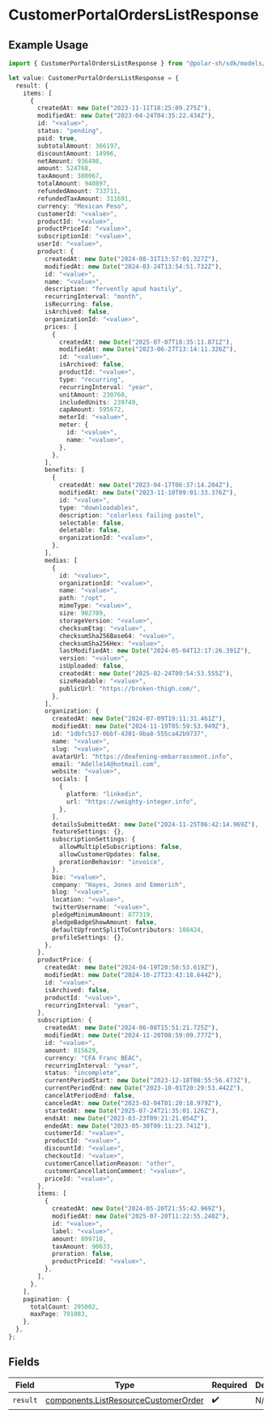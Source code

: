 # CustomerPortalOrdersListResponse

## Example Usage

```typescript
import { CustomerPortalOrdersListResponse } from "@polar-sh/sdk/models/operations/customerportalorderslist.js";

let value: CustomerPortalOrdersListResponse = {
  result: {
    items: [
      {
        createdAt: new Date("2023-11-11T18:25:09.275Z"),
        modifiedAt: new Date("2023-04-24T04:35:22.434Z"),
        id: "<value>",
        status: "pending",
        paid: true,
        subtotalAmount: 366197,
        discountAmount: 14996,
        netAmount: 936498,
        amount: 524768,
        taxAmount: 380067,
        totalAmount: 940897,
        refundedAmount: 733711,
        refundedTaxAmount: 311691,
        currency: "Mexican Peso",
        customerId: "<value>",
        productId: "<value>",
        productPriceId: "<value>",
        subscriptionId: "<value>",
        userId: "<value>",
        product: {
          createdAt: new Date("2024-08-31T13:57:01.327Z"),
          modifiedAt: new Date("2024-03-24T13:54:51.732Z"),
          id: "<value>",
          name: "<value>",
          description: "fervently apud hastily",
          recurringInterval: "month",
          isRecurring: false,
          isArchived: false,
          organizationId: "<value>",
          prices: [
            {
              createdAt: new Date("2025-07-07T18:35:11.871Z"),
              modifiedAt: new Date("2023-06-27T13:14:11.326Z"),
              id: "<value>",
              isArchived: false,
              productId: "<value>",
              type: "recurring",
              recurringInterval: "year",
              unitAmount: 230760,
              includedUnits: 239749,
              capAmount: 595672,
              meterId: "<value>",
              meter: {
                id: "<value>",
                name: "<value>",
              },
            },
          ],
          benefits: [
            {
              createdAt: new Date("2023-04-17T06:37:14.204Z"),
              modifiedAt: new Date("2023-11-10T09:01:33.376Z"),
              id: "<value>",
              type: "downloadables",
              description: "colorless failing pastel",
              selectable: false,
              deletable: false,
              organizationId: "<value>",
            },
          ],
          medias: [
            {
              id: "<value>",
              organizationId: "<value>",
              name: "<value>",
              path: "/opt",
              mimeType: "<value>",
              size: 902709,
              storageVersion: "<value>",
              checksumEtag: "<value>",
              checksumSha256Base64: "<value>",
              checksumSha256Hex: "<value>",
              lastModifiedAt: new Date("2024-05-04T12:17:26.391Z"),
              version: "<value>",
              isUploaded: false,
              createdAt: new Date("2025-02-24T09:54:53.555Z"),
              sizeReadable: "<value>",
              publicUrl: "https://broken-thigh.com/",
            },
          ],
          organization: {
            createdAt: new Date("2024-07-09T19:11:31.461Z"),
            modifiedAt: new Date("2024-11-19T05:59:53.949Z"),
            id: "1dbfc517-0bbf-4301-9ba8-555ca42b9737",
            name: "<value>",
            slug: "<value>",
            avatarUrl: "https://deafening-embarrassment.info",
            email: "Adelle14@hotmail.com",
            website: "<value>",
            socials: [
              {
                platform: "linkedin",
                url: "https://weighty-integer.info",
              },
            ],
            detailsSubmittedAt: new Date("2024-11-25T06:42:14.969Z"),
            featureSettings: {},
            subscriptionSettings: {
              allowMultipleSubscriptions: false,
              allowCustomerUpdates: false,
              prorationBehavior: "invoice",
            },
            bio: "<value>",
            company: "Hayes, Jones and Emmerich",
            blog: "<value>",
            location: "<value>",
            twitterUsername: "<value>",
            pledgeMinimumAmount: 877319,
            pledgeBadgeShowAmount: false,
            defaultUpfrontSplitToContributors: 108424,
            profileSettings: {},
          },
        },
        productPrice: {
          createdAt: new Date("2024-04-19T20:50:53.619Z"),
          modifiedAt: new Date("2024-10-27T23:43:18.644Z"),
          id: "<value>",
          isArchived: false,
          productId: "<value>",
          recurringInterval: "year",
        },
        subscription: {
          createdAt: new Date("2024-06-08T15:51:21.725Z"),
          modifiedAt: new Date("2024-11-20T08:59:09.777Z"),
          id: "<value>",
          amount: 815629,
          currency: "CFA Franc BEAC",
          recurringInterval: "year",
          status: "incomplete",
          currentPeriodStart: new Date("2023-12-18T08:55:56.473Z"),
          currentPeriodEnd: new Date("2023-10-01T20:29:53.442Z"),
          cancelAtPeriodEnd: false,
          canceledAt: new Date("2023-02-04T01:20:18.979Z"),
          startedAt: new Date("2025-07-24T21:35:01.126Z"),
          endsAt: new Date("2023-03-23T09:21:21.054Z"),
          endedAt: new Date("2023-05-30T09:11:23.741Z"),
          customerId: "<value>",
          productId: "<value>",
          discountId: "<value>",
          checkoutId: "<value>",
          customerCancellationReason: "other",
          customerCancellationComment: "<value>",
          priceId: "<value>",
        },
        items: [
          {
            createdAt: new Date("2024-05-20T21:55:42.969Z"),
            modifiedAt: new Date("2025-07-20T11:22:55.248Z"),
            id: "<value>",
            label: "<value>",
            amount: 899710,
            taxAmount: 90633,
            proration: false,
            productPriceId: "<value>",
          },
        ],
      },
    ],
    pagination: {
      totalCount: 295002,
      maxPage: 791083,
    },
  },
};
```

## Fields

| Field                                                                                        | Type                                                                                         | Required                                                                                     | Description                                                                                  |
| -------------------------------------------------------------------------------------------- | -------------------------------------------------------------------------------------------- | -------------------------------------------------------------------------------------------- | -------------------------------------------------------------------------------------------- |
| `result`                                                                                     | [components.ListResourceCustomerOrder](../../models/components/listresourcecustomerorder.md) | :heavy_check_mark:                                                                           | N/A                                                                                          |